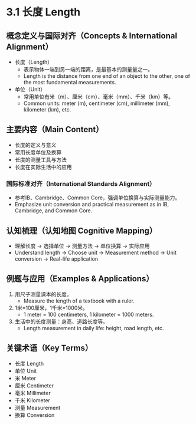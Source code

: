 # 3.1 长度 Length

## 概念定义与国际对齐（Concepts & International Alignment）

- 长度（Length）
  - 表示物体一端到另一端的距离，是最基本的测量量之一。
  - Length is the distance from one end of an object to the other, one of the most fundamental measurements.
- 单位（Unit）
  - 常用单位有米（m）、厘米（cm）、毫米（mm）、千米（km）等。
  - Common units: meter (m), centimeter (cm), millimeter (mm), kilometer (km), etc.

## 主要内容（Main Content）

- 长度的定义与意义
- 常用长度单位及换算
- 长度的测量工具与方法
- 长度在实际生活中的应用

### 国际标准对齐（International Standards Alignment）

- 参考IB、Cambridge、Common Core，强调单位换算与实际测量能力。
- Emphasize unit conversion and practical measurement as in IB, Cambridge, and Common Core.

## 认知梳理（认知地图 Cognitive Mapping）

- 理解长度 → 选择单位 → 测量方法 → 单位换算 → 实际应用
- Understand length → Choose unit → Measurement method → Unit conversion → Real-life application

## 例题与应用（Examples & Applications）

1. 用尺子测量课本的长度。
   - Measure the length of a textbook with a ruler.
2. 1米=100厘米，1千米=1000米。
   - 1 meter = 100 centimeters, 1 kilometer = 1000 meters.
3. 生活中的长度测量：身高、道路长度等。
   - Length measurement in daily life: height, road length, etc.

## 关键术语（Key Terms）

- 长度 Length
- 单位 Unit
- 米 Meter
- 厘米 Centimeter
- 毫米 Millimeter
- 千米 Kilometer
- 测量 Measurement
- 换算 Conversion
